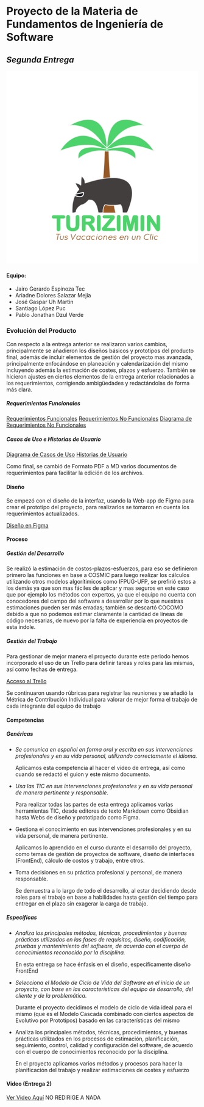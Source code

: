 # Proyecto de la Materia de Fundamentos de Ingeniería de Software
## *Segunda Entrega*
![Logo Turizimin](/Assets/TuriziminLogoNBG.png)
#### Equipo:
- Jairo Gerardo Espinoza Tec
- Ariadne Dolores Salazar Mejía
- José Gaspar Uh Martin
- Santiago López Puc
- Pablo Jonathan Dzul Verde

### Evolución del Producto

Con respecto a la entrega anterior se realizaron varios cambios, principalmente se añadieron los diseños básicos y prototipos del producto final, además de incluir elementos de gestión del proyecto mas avanzada, principalmente enfocándose en planeación y calendarización del mismo incluyendo además la estimación de costes, plazos y esfuerzo.
También se hicieron ajustes en ciertos elementos de la entrega anterior relacionados a los requerimientos, corrigiendo ambigüedades y redactándolas de forma más clara.
##### Requerimientos Funcionales
[Requerimientos Funcionales](/Requerimientos/Requerimientos-F.pdf)
[Requerimientos No Funcionales](/Requerimientos/Requerimientos-NF.pdf)
[Diagrama de Requerimientos No Funcionales](/Requerimientos/Diagrama-Requerimientos-NF.pdf)
##### Casos de Uso e Historias de Usuario
[Diagrama de Casos de Uso](/CasosUso-HistoriasUsuario/DiagramaCasosUso.pdf)
[Historias de Usuario](/CasosUso-HistoriasUsuario/HistoriasUsuario.pdf)

Como final, se cambió de Formato PDF a MD varios documentos de requerimientos para facilitar la edición de los archivos.

#### Diseño

Se empezó con el diseño de la interfaz, usando la Web-app de Figma para crear el prototipo del proyecto, para realizarlos se tomaron en cuenta los requerimientos actualizados.

[Diseño en Figma](https://www.figma.com/file/00RXg2EyQQ8lPie4g8X1Pg/Turizim%C3%ADn?type=design&node-id=0%3A1&mode=design&t=WUl0pipkpNwVMItN-1)

#### Proceso

##### Gestión del Desarrollo

Se realizó la estimación de costos-plazos-esfuerzos, para eso se definieron primero las funciones en base a COSMIC para luego realizar los cálculos utilizando otros modelos algorítimicos como IFPUG-UFP, se prefirió estos a los demás ya que son mas fáciles de aplicar y mas seguros en este caso que por ejemplo los métodos con expertos, ya que el equipo no cuenta con conocedores del campo del software a desarrollar por lo que nuestras estimaciones pueden ser más erradas; también se descartó COCOMO debido a que no podemos estimar claramente la cantidad de líneas de código necesarias, de nuevo por la falta de experiencia en proyectos de esta índole.

##### Gestión del Trabajo

Para gestionar de mejor manera el proyecto durante este periodo hemos incorporado el uso de un Trello para definir tareas y roles para las mismas, así como fechas de entrega.

[Acceso al Trello](https://trello.com/w/proyectoturizimin/home)

Se continuaron usando rúbricas para registrar las reuniones y se añadió la Métrica de Contribución Individual para valorar de mejor forma el trabajo de cada integrante del equipo de trabajo

#### Competencias

##### Genéricas
- *Se comunica en español en forma oral y escrita en sus intervenciones profesionales y en su vida personal, utilizando correctamente el idioma.*

	Aplicamos esta competencia al hacer el video de entrega, así como cuando se redactó el guion y este mismo documento.

- *Usa las TIC en sus intervenciones profesionales y en su vida personal de manera pertinente y responsable.*

	Para realizar todas las partes de esta entrega aplicamos varias herramientas TIC, desde editores de texto Markdown como Obsidian hasta Webs de diseño y prototipado como Figma.

- Gestiona el conocimiento en sus intervenciones profesionales y en su vida personal, de manera pertinente.

	Aplicamos lo aprendido en el curso durante el desarrollo del proyecto, como temas de gestión de proyectos de software, diseño de interfaces (FrontEnd), cálculo de costos y trabajo, entre otros.

- Toma decisiones en su práctica profesional y personal, de manera responsable.

	Se demuestra a lo largo de todo el desarrollo, al estar decidiendo desde roles para el trabajo en base a habilidades hasta gestión del tiempo para entregar en el plazo sin exagerar la carga de trabajo.


##### Específicas
- *Analiza los principales métodos, técnicas, procedimientos y buenas prácticas utilizados en las fases de requisitos, diseño, codificación, pruebas y mantenimiento del software, de acuerdo con el cuerpo de conocimientos reconocido por la disciplina.*

	En esta entrega se hace énfasis en el diseño, específicamente diseño FrontEnd

- *Selecciona el Modelo de Ciclo de Vida del Software en el inicio de un proyecto, con base en las características del equipo de desarrollo, del cliente y de la problemática.*

	Durante el proyecto decidimos el modelo de ciclo de vida ideal para el mismo (que es el Modelo Cascada combinado con ciertos aspectos de Evolutivo por Prototipos) basado en las características del mismo

- Analiza los principales métodos, técnicas, procedimientos, y buenas prácticas utilizados en los procesos de estimación, planificación, seguimiento, control, calidad y configuración del software, de acuerdo con el cuerpo de conocimientos reconocido por la disciplina.

	En el proyecto aplicamos varios métodos y procesos para hacer la planificación del trabajo y realizar estimaciones de costes y esfuerzo


#### Video (Entrega 2)

[Ver Video Aquí]() NO REDIRIGE A NADA
